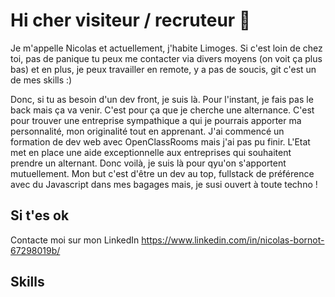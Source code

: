 # Hi cher visiteur / recruteur 👋

Je m'appelle Nicolas et actuellement, j'habite Limoges. Si c'est loin de chez toi, pas de panique tu peux me contacter via divers moyens (on voit ça plus bas) et en plus, je peux travailler en remote, y a pas de soucis, git c'est un de mes skills :)

Donc, si tu as besoin d'un dev front, je suis là. Pour l'instant, je fais pas le back mais ça va venir. C'est pour ça que je cherche une alternance. C'est pour trouver une entreprise sympathique a qui je pourrais apporter ma personnalité, mon originalité tout en apprenant. J'ai commencé un formation de dev web avec OpenClassRooms mais j'ai pas pu finir. L'Etat met en place une aide exceptionnelle aux entreprises qui souhaitent prendre un alternant. Donc voilà, je suis là pour qyu'on s'apportent mutuellement. Mon but c'est d'être un dev au top, fullstack de préférence avec du Javascript dans mes bagages mais, je susi ouvert à toute techno !

## Si t'es ok

Contacte moi sur mon LinkedIn <https://www.linkedin.com/in/nicolas-bornot-67298019b/>

## Skills 



